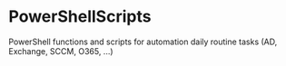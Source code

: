 # PowerShellScripts
PowerShell functions and scripts for automation daily routine tasks (AD, Exchange, SCCM, O365, ...)

